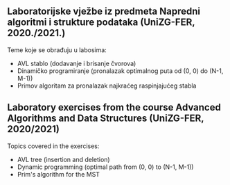 Laboratorijske vježbe iz predmeta Napredni algoritmi i strukture podataka (UniZG-FER, 2020./2021.)
--

Teme koje se obrađuju u labosima:
  + AVL stablo (dodavanje i brisanje čvorova)
  + Dinamičko programiranje (pronalazak optimalnog puta od (0, 0) do (N-1, M-1))
  + Primov algoritam za pronalazak najkraćeg raspinjajućeg stabla
  
Laboratory exercises from the course Advanced Algorithms and Data Structures (UniZG-FER, 2020/2021)
--
Topics covered in the exercises:
  + AVL tree (insertion and deletion)
  + Dynamic programming (optimal path from (0, 0) to (N-1, M-1))
  + Prim's algorithm for the MST
